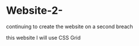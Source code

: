 # Website-2-

continuing to create the website on a second breach

this website I will use CSS Grid
